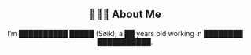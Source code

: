 <div align="center">
  
## 👨🏻‍💻  About Me

I’m ██████████ █████ (Søik), a ██ years old working in ████████ ███████████.

</div>
